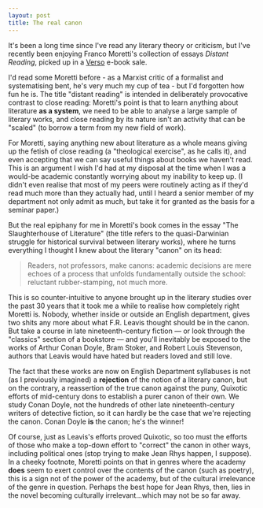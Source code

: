 ```yaml
---
layout: post
title: The real canon
---
```

It's been a long time since I've read any literary theory or criticism, but I've recently been enjoying Franco Moretti's collection of essays *Distant Reading*, picked up in a [Verso](http://www.versobooks.com/) e-book sale.

I'd read some Moretti before - as a Marxist critic of a formalist and systematising bent, he's very much my cup of tea - but I'd forgotten how fun he is. The title "distant reading" is intended in deliberately provocative contrast to close reading: Moretti's point is that to learn anything about literature **as a system**, we need to be able to analyse a large sample of literary works, and close reading by its nature isn't an activity that can be "scaled" (to borrow a term from my new field of work). 

For Moretti, saying anything new about literature as a whole means giving up the fetish of close reading (a "theological exercise", as he calls it), and even accepting that we can say useful things about books we haven't read. 
This is an argument I wish I'd had at my disposal at the time when I was a would-be academic constantly worrying about my inability to keep up. (I didn't even realise that most of my peers were routinely acting as if they'd read much more than they actually had, until I heard a senior member of my department not only admit as much, but take it for granted as the basis for a seminar paper.)

But the real epiphany for me in Moretti's book comes in the essay "The Slaughterhouse of Literature" (the title refers to the quasi-Darwinian struggle for historical survival between literary works), where he turns everything I thought I knew about the literary "canon" on its head:

> Readers, not professors, make canons: academic decisions are mere echoes of a process that unfolds fundamentally outside the school: reluctant rubber-stamping, not much more.

This is so counter-intuitive to anyone brought up in the literary studies over the past 30 years that it took me a while to realise how completely right Moretti is. Nobody, whether inside or outside an English department, gives two shits any more about what F.R. Leavis thought should be in the canon. But take a course in late nineteenth-century fiction — or look through the "classics" section of a bookstore — and you'll inevitably be exposed to the works of Arthur Conan Doyle, Bram Stoker, and Robert Louis Stevenson, authors that Leavis would have hated but readers loved and still love. 

The fact that these works are now on English Department syllabuses is not (as I previously imagined) a **rejection** of the notion of a literary canon, but on the contrary, a reassertion of the true canon against the puny, Quixotic efforts of mid-century dons to establish a purer canon of their own. We study Conan Doyle, not the hundreds of other late nineteenth-century writers of detective fiction, so it can hardly be the case that we're rejecting the canon. Conan Doyle **is** the canon; he's the winner!

Of course, just as Leavis's efforts proved Quixotic, so too must the efforts of those who make a top-down effort to "correct" the canon in other ways, including political ones (stop trying to make Jean Rhys happen, I suppose). In a cheeky footnote, Moretti points on that in genres where the academy **does** seem to exert control over the contents of the canon (such as poetry), this is a sign not of the power of the academy, but of the cultural irrelevance of the genre in question. Perhaps the best hope for Jean Rhys, then, lies in the novel becoming culturally irrelevant…which may not be so far away.